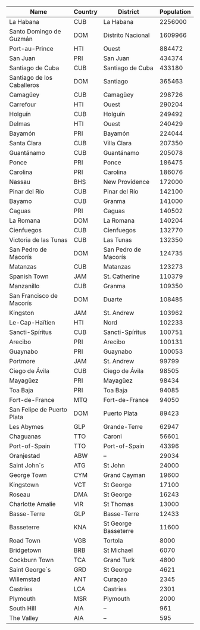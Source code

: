 | Name | Country | District | Population |
| --- | --- | --- | --- |
| La Habana | CUB | La Habana | 2256000 |  |
| Santo Domingo de Guzmán | DOM | Distrito Nacional | 1609966 |  |
| Port-au-Prince | HTI | Ouest | 884472 |  |
| San Juan | PRI | San Juan | 434374 |  |
| Santiago de Cuba | CUB | Santiago de Cuba | 433180 |  |
| Santiago de los Caballeros | DOM | Santiago | 365463 |  |
| Camagüey | CUB | Camagüey | 298726 |  |
| Carrefour | HTI | Ouest | 290204 |  |
| Holguín | CUB | Holguín | 249492 |  |
| Delmas | HTI | Ouest | 240429 |  |
| Bayamón | PRI | Bayamón | 224044 |  |
| Santa Clara | CUB | Villa Clara | 207350 |  |
| Guantánamo | CUB | Guantánamo | 205078 |  |
| Ponce | PRI | Ponce | 186475 |  |
| Carolina | PRI | Carolina | 186076 |  |
| Nassau | BHS | New Providence | 172000 |  |
| Pinar del Río | CUB | Pinar del Río | 142100 |  |
| Bayamo | CUB | Granma | 141000 |  |
| Caguas | PRI | Caguas | 140502 |  |
| La Romana | DOM | La Romana | 140204 |  |
| Cienfuegos | CUB | Cienfuegos | 132770 |  |
| Victoria de las Tunas | CUB | Las Tunas | 132350 |  |
| San Pedro de Macorís | DOM | San Pedro de Macorís | 124735 |  |
| Matanzas | CUB | Matanzas | 123273 |  |
| Spanish Town | JAM | St. Catherine | 110379 |  |
| Manzanillo | CUB | Granma | 109350 |  |
| San Francisco de Macorís | DOM | Duarte | 108485 |  |
| Kingston | JAM | St. Andrew | 103962 |  |
| Le-Cap-Haïtien | HTI | Nord | 102233 |  |
| Sancti-Spíritus | CUB | Sancti-Spíritus | 100751 |  |
| Arecibo | PRI | Arecibo | 100131 |  |
| Guaynabo | PRI | Guaynabo | 100053 |  |
| Portmore | JAM | St. Andrew | 99799 |  |
| Ciego de Ávila | CUB | Ciego de Ávila | 98505 |  |
| Mayagüez | PRI | Mayagüez | 98434 |  |
| Toa Baja | PRI | Toa Baja | 94085 |  |
| Fort-de-France | MTQ | Fort-de-France | 94050 |  |
| San Felipe de Puerto Plata | DOM | Puerto Plata | 89423 |  |
| Les Abymes | GLP | Grande-Terre | 62947 |  |
| Chaguanas | TTO | Caroni | 56601 |  |
| Port-of-Spain | TTO | Port-of-Spain | 43396 |  |
| Oranjestad | ABW | – | 29034 |  |
| Saint John´s | ATG | St John | 24000 |  |
| George Town | CYM | Grand Cayman | 19600 |  |
| Kingstown | VCT | St George | 17100 |  |
| Roseau | DMA | St George | 16243 |  |
| Charlotte Amalie | VIR | St Thomas | 13000 |  |
| Basse-Terre | GLP | Basse-Terre | 12433 |  |
| Basseterre | KNA | St George Basseterre | 11600 |  |
| Road Town | VGB | Tortola | 8000 |  |
| Bridgetown | BRB | St Michael | 6070 |  |
| Cockburn Town | TCA | Grand Turk | 4800 |  |
| Saint George´s | GRD | St George | 4621 |  |
| Willemstad | ANT | Curaçao | 2345 |  |
| Castries | LCA | Castries | 2301 |  |
| Plymouth | MSR | Plymouth | 2000 |  |
| South Hill | AIA | – | 961 |  |
| The Valley | AIA | – | 595 |  |
